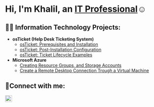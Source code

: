<h1>Hi, I'm Khalil, an <a href="www.linkedin.com/in/
ktaylor-821-est2023
">IT Professional</a>☺</h1>

<h2>👨‍💻 Information Technology Projects:</h2>

- <b>osTicket (Help Desk Ticketing System)</b>
  - [osTicket: Prerequisites and Installation](https://github.com/Khaliltech2025/osticket-prereqs)
  - [osTicket: Post-Installation Configuration](https://github.com/Khaliltech2025/post-install-config)
  - [osTicket: Ticket Lifecycle Examples](https://github.com/Khaliltech2025/ticket-lifecycle)
- <b>Microsoft Azure</b>
  - [Creating Resource Groups, and Storage Accounts](https://github.com/Khaliltech2025/configure-ad)
  - [Create a Remote Desktop Connection Trough a Virtual Machine](https://github.com/Khaliltech2025/azure-network-protocols)

<h2>🤳Connect with me:</h2>


[<img align="left" alt="Nemesio | LinkedIn" width="22px" src="https://cdn.jsdelivr.net/npm/simple-icons@v3/icons/linkedin.svg" />][linkedin]



[linkedin]: https://linkedin.com/in/ktaylor-821-est2023

